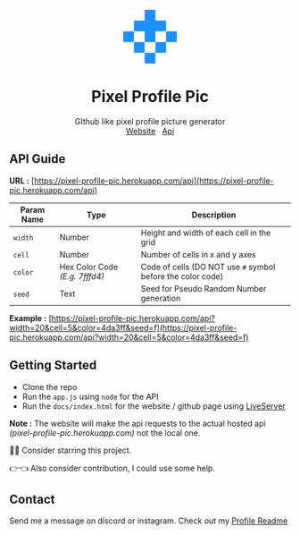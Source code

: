 <p align="center">
  <img src="https://github.com/captainayan/pixel-profile-pic/blob/main/logo.png?raw=true" width="96px"/>
  <h1 align="center">Pixel Profile Pic</h1>
  <p align="center">
    GIthub like pixel profile picture generator
    <br />
    <a href="https://captainayan.github.io/pixel-profile-pic">Website</a> &nbsp;
    <a href="https://pixel-profile-pic.herokuapp.com/api">Api</a>
  </p>
</p>

## API Guide
**URL :** [https://pixel-profile-pic.herokuapp.com/api](https://pixel-profile-pic.herokuapp.com/api)

Param Name | Type | Description |
--- | --- | --- |
`width` | Number | Height and width of each cell in the grid
`cell` | Number | Number of cells in x and y axes
`color` | Hex Color Code *(E.g. 7fffd4)* | Code of cells (DO NOT use `#` symbol before the color code)
`seed` | Text | Seed for Pseudo Random Number generation

**Example :** [https://pixel-profile-pic.herokuapp.com/api?width=20&cell=5&color=4da3ff&seed=f](https://pixel-profile-pic.herokuapp.com/api?width=20&cell=5&color=4da3ff&seed=f)

## Getting Started
- Clone the repo
- Run the `app.js` using `node` for the API
- Run the `docs/index.html` for the website / github page using [LiveServer](https://marketplace.visualstudio.com/items?itemName=ritwickdey.LiveServer)

**Note :** The website will make the api requests to the actual hosted api *(pixel-profile-pic.herokuapp.com)* not the local one.

🙏🥺 Consider starring this project.

👉👈 Also consider contribution, I could use some help.

## Contact
Send me a message on discord or instagram. Check out my [Profile Readme](https://github.com/captainAyan)
